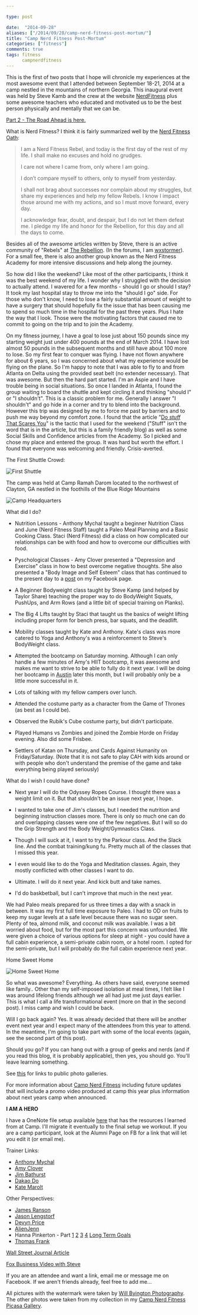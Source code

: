 ```yaml
---

type: post

date:  "2014-09-28"
aliases: ["/2014/09/28/camp-nerd-fitness-post-mortum/"]
title: "Camp Nerd Fitness Post-Mortum"
categories: ["fitness"]
comments: true
tags: fitness
      campnerdfitness
---
```

This is the first of two posts that I hope will chronicle my experiences at the most awesome event that I attended between September 18-21, 2014 at a camp nestled in the mountains of northern Georgia.  This inaugural event was held by Steve Kamb and the crew at the website [NerdFitness](http://www.nerdfitness.com) plus some awesome teachers who educated and motivated us to be the best person physically and mentally that we can be.

[Part 2 - The Road Ahead is here.](http://jeffreyrandow.org/2014/09/28/the-road-ahead-(cnf-part-2)/)

What is Nerd Fitness?  I think it is fairly summarized well by the [Nerd Fitness Oath](http://www.nerdfitness.com/blog/2014/09/15/the-oath-of-the-nerd-fitness-rebellion/):

> I am a Nerd Fitness Rebel, and today is the first day of the rest of my life.  I shall make no excuses and hold no grudges.  
>
> I care not where I came from, only where I am going.  
>
> I don’t compare myself to others, only to myself from yesterday.  
>
> I shall not brag about successes nor complain about my struggles, but share my experiences and help my fellow Rebels. I know I impact those around me with my actions, and so I must move forward, every day.  
>
> I acknowledge fear, doubt, and despair, but I do not let them defeat me. I pledge my life and honor for the Rebellion, for this day and all the days to come.  

Besides all of the awesome articles written by Steve, there is an active community of "Rebels" at [The Rebellion](http://rebellion.nerdfitness.com).  (In the forums, I am [wxstormer](http://rebellion.nerdfitness.com/index.php?/user/29381-wxstormer/)).  For a small fee, there is also another group known as the Nerd Fitness Academy for more intensive discussions and help along the journey.

So how did I like the weekend?  Like most of the other participants, I think it was the best weekend of my life.  I wonder why I struggled with the decision to actually attend.  I wavered for a few months - should I go or should I stay?  It took my last hospital stay to throw me into the "should I go" side.  For those who don't know, I need to lose a fairly substantial amount of weight to have a surgery that should hopefully fix the issue that has been causing me to spend so much time in the hospital for the past three years.  Plus I hate the way that I look.  Those were the motivating factors that caused me to commit to going on the trip and to join the Academy.

On my fitness journey, I have a goal to lose just about 150 pounds since my starting weight just under 400 pounds at the end of March 2014.  I have lost almost 50 pounds in the subsequent months and still have about 100 more to lose.  So my first fear to conquer was flying.  I have not flown anywhere for about 6 years, so I was concerned about what my experience would be flying on the plane.  So I'm happy to note that I was able to fly to and from Atlanta on Delta using the provided seat belt (no extender necessary).  That was awesome.  But then the hard part started.  I'm an Aspie and I have trouble being in social situations.  So once I landed in Atlanta, I found the group waiting to board the shuttle and kept circling it and thinking "should I" or "I shouldn't".  This is a classic problem for me.  Generally I answer "I shouldn't" and go hide in a corner and try to blend into the background.  However this trip was designed by me to force me past by barriers and to push me way beyond my comfort zone.  I found that the article "[Do *stuff* That Scares You](http://www.nerdfitness.com/web/20130517030436/http://nerdfitness.com/blog/2011/01/20/why-you-need-to-do-sh-that-scares-you/)" is the tactic that I used for the weekend ("Stuff" isn't the word that is in the article, but this is a family friendly blog) as well as some Social Skills and Confidence articles from the Academy.  So I picked and chose my place and entered the group.  It was hard but worth the effort.  I found that everyone was welcoming and friendly.  Crisis-averted.

The First Shuttle Crowd:

![First Shuttle](http://www.willbyington.com/img/s6/v142/p1009559601-2.jpg)

The camp was held at Camp Ramah Darom located to the northwest of Clayton, GA nestled in the foothills of the Blue Ridge Mountains

![Camp Headquarters](https://lh4.googleusercontent.com/wDyNm6u5z7KcHsQLe2tpxtAblKq3ViezwXpYdfkcpq4)

What did I do?

* Nutrition Lessons - Anthony Mychal taught a beginner Nutrition Class and June (Nerd Fitness Staff) taught a Paleo Meal Planning and a Basic Cooking Class.  Staci (Nerd Fitness) did a class on how complicated our relationships can be with food and how to overcome our difficulties with food.

* Pyschological Classes - Amy Clover presented a "Depression and Exercise" class in how to best overcome negative thoughts.  She also presented a "Body Image and Self Esteem" class that has continued to the present day to a [post](https://www.facebook.com/jeffreycentex/posts/10152500539772912) on my Facebook page.  

* A Beginner Bodyweight class taught by Steve Kamp (and helped by Taylor Share) teaching the proper way to do BodyWeight Squats, PushUps, and Arm Rows (and a little bit of special training on Planks).

* The Big 4 Lifts taught by Staci that taught us the basics of weight lifting including proper form for bench press, bar squats, and the deadlift.

* Mobility classes taught by Kate and Anthony.  Kate's class was more catered to Yoga and Anthony's was a reinforcement to Steve's BodyWeight class.

* Attempted the bootcamp on Saturday morning.  Although I can only handle a few minutes of Amy's HIIT bootcamp, it was awesome and makes me want to strive to be able to fully do it next year.  I will be doing her bootcamp in [Austin](http://www.stronginsideouttour.com/austin/) later this month, but I will probably only be a little more successful in it.

* Lots of talking with my fellow campers over lunch.

* Attended the costume party as a character from the Game of Thrones (as best as I could be).

* Observed the Rubik's Cube costume party, but didn't participate.

* Played Humans vs Zombies and joined the Zombie Horde on Friday evening.  Also did some Frisbee.

* Settlers of Katan on Thursday, and Cards Against Humanity on Friday/Saturday.  (Note that it is not safe to play CAH with kids around or with people who don't understand the premise of the game and take everything being played seriously)

What do I wish I could have done?

* Next year I will do the Odyssey Ropes Course.  I thought there was a weight limit on it.  But that shouldn't be an issue next year, I hope.

* I wanted to take one of Jim's classes, but I needed the nutrition and beginning instruction classes more.  There is only so much one can do and overlapping classes were one of the few negatives.  But I will so do the Grip Strength and the Body Weight/Gymnastics Class.

* Though I will suck at it, I want to try the Parkour class.  And the Slack line.  And the combat training/kung fu.  Pretty much all of the classes that I missed this year.

* I even would like to do the Yoga and Meditation classes.  Again, they mostly conflicted with other classes I want to do.

* Ultimate.  I will do it next year.  And kick butt and take names.

* I'd do baskbetball, but I can't improve that much in the next year.

We had Paleo meals prepared for us three times a day with a snack in between.  It was my first full time exposure to Paleo.  I had to OD on fruits to keep my sugar levels at a safe level because there was no sugar seen.  Plenty of tea, almond milk, and coconut milk was available.  I was a bit worried about food, but for the most part this concern was unfounded.  We were given a choice of various options for sleep at night - you could have a full cabin experience, a semi-private cabin room, or a hotel room.  I opted for the semi-private, but I will probably do the full cabin experience next year.

Home Sweet Home

![Home Sweet Home](https://lh4.googleusercontent.com/nPvSZEj4uzbvZfeAWW0zzykoLhrb0apDhLBY4IoV010)

So what was awesome?  Everything.  As others have said, everyone seemed like family..  Other than my self-imposed isolation at meal times, I felt like I was around lifelong friends although we all had just me just days earlier.  This is what I call a life transformational event (more on that in the second post).  I miss camp and wish I could be back.

Will I go back again?  Yes.  It was already decided that there will be another event next year and I expect many of the attendees from this year to attend.  In the meantime, I'm going to take part with some of the local events (again, see the second part of this post).

Should you go?  If you can hang out with a group of geeks and nerds (and if you read this blog, it is probably applicable), then yes, you should go.  You'll leave learning something.

See [this](http://jeffreyrandow.org/2014/09/21/camp-nerd-fitness-photo-gallery/) for links to public photo galleries.

For more information about [Camp Nerd Fitness](http://camp.nerdfitness.com) including future updates that will include a promo video produced at camp this year plus information about next years camp when announced.

**I AM A HERO**

I have a OneNote file setup available [here](https://onedrive.live.com/redir?resid=1395C0AC819A7E3F%212779) that has the resources I learned from at Camp.  I'll migrate it eventually to the final setup we workout.  If you are a camp participant, look at the Alumni Page on FB for a link that will let you edit it (or email me).

Trainer Links:

* [Anthony Mychal](http://wwww.anthonymychal.com)
* [Amy Clover](http://www.stronginsideout.com)
* [Jim Bathurst](http://www.beastskills.com)
* [Dakao Do](http://www.swordtosword.com)
* [Kate Marolt](http://www.katemarolt.com)

Other Perspectives:

* [James Ranson](http://heldforranson.com/whos-a-hero/)
* [Jason Lengstorf](http://lengstorf.com/take-the-trip/)
* [Devyn Price](http://www.myadventureplayground.com/leveling-up-every-day-camp-nerd-fitness-2014-recap/)
* [AlienJenn](http://alienjenn.wordpress.com/2014/09/29/cnf2014/)
* Hanna Pinkerton - Part [1](http://pinkertonhannah.blogspot.com/2014/09/camp-nerd-fitness-2014-day-1-91814.html)  [2](http://pinkertonhannah.blogspot.com/2014/09/camp-nerd-fitness-2014-day-2-91914.html)  [3](http://pinkertonhannah.blogspot.com/2014/09/camp-nerd-fitness-2014-day-3-92014.html)  [4](http://pinkertonhannah.blogspot.com/2014/09/camp-nerd-fitness-2014-day-4-92114.html)   [Long Term Goals](http://pinkertonhannah.blogspot.com/2014/10/long-term-goals.html)
* [Thomas Frank](http://collegeinfogeek.com/camp-nerd-fitness/)

[Wall Street Journal Article](http://online.wsj.com/articles/nerds-want-muscles-too-workouts-for-comic-con-goers-1412032409?mod=ST1)

[Fox Business Video with Steve](http://www.foxbusiness.com/on-air/money-with-melissa-francis/index.html#/v/3832879972001)

If you are an attendee and want a link, email me or message me on Facebook.  If we aren't friends already, feel free to add me...

All pictures with the watermark were taken by [Will Byington Photography](http://www.willbyington.com/campnerdfitness).  The other photos were taken from my collection in my [Camp Nerd Fitness Picasa Gallery](https://picasaweb.google.com/105235561941690126130/CampNerdFitness2014).
